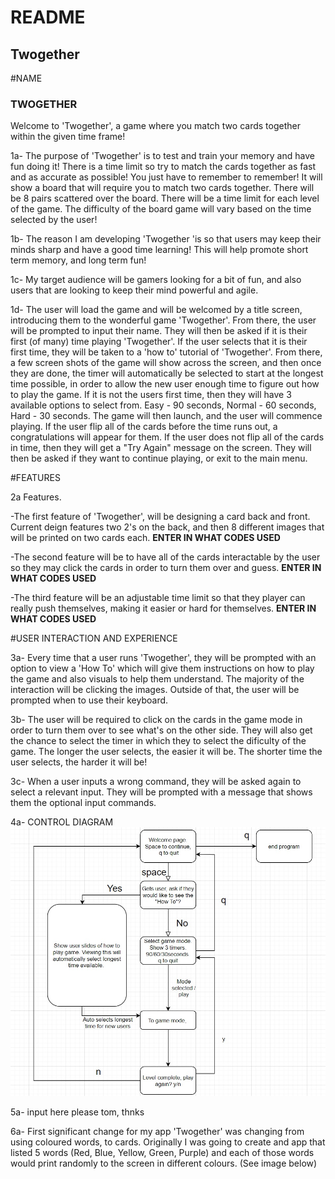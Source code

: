 # README

## Twogether

\#NAME

### TWOGETHER

Welcome to 'Twogether', a game where you match two cards together within the given time frame!

1a- The purpose of 'Twogether' is to test and train your memory and have fun doing it! There is a time limit so try to match the cards together as fast and as accurate as possible! You just have to remember to remember!
It will show a board that will require you to match two cards together. There will be 8 pairs scattered over the board. There will be a time limit for each level of the game. The difficulty of the board game will vary based on the time selected by the user!

1b- The reason I am developing 'Twogether 'is so that users may keep their minds sharp and have a good time learning! This will help promote short term memory, and long term fun!

1c- My target audience will be gamers looking for a bit of fun, and also users that are looking to keep their mind powerful and agile.

1d- The user will load the game and will be welcomed by a title screen, introducing them to the wonderful game 'Twogether'. From there, the user will be prompted to input their name. They will then be asked if it is their first (of many) time playing 'Twogether'. If the user selects that it is their first time, they will be taken to a 'how to' tutorial of 'Twogether'. From there, a few screen shots of the game will show across the screen, and then once they are done, the timer will automatically be selected to start at the longest time possible, in order to allow the new user enough time to figure out how to play the game. If it is not the users first time, then they will have 3 available options to select from. Easy - 90 seconds, Normal - 60 seconds, Hard - 30 seconds. The game will then launch, and the user will commence playing. If the user flip all of the cards before the time runs out, a congratulations will appear for them. If the user does not flip all of the cards in time, then they will get a "Try Again" message on the screen. They will then be asked if they want to continue playing, or exit to the main menu.



\#FEATURES

2a Features. 

-The first feature of 'Twogether', will be designing a card back and front. Current deign features two 2's on the back, and then 8 different images that will be printed on two cards each. 
__ENTER IN WHAT CODES USED__

-The second feature will be to have all of the cards interactable by the user so they may click the cards in order to turn them over and guess. 
__ENTER IN WHAT CODES USED__

-The third feature will be an adjustable time limit so that they player can really push themselves, making it easier or hard for themselves. 
__ENTER IN WHAT CODES USED__



\#USER INTERACTION AND EXPERIENCE

3a- Every time that a user runs 'Twogether', they will be prompted with an option to view a 'How To' which will give them instructions on how to play the game and also visuals to help them understand. The majority of the interaction will be clicking the images. Outside of that, the user will be prompted when to use their keyboard. 

3b- The user will be required to click on the cards in the game mode in order to turn them over to see what's on the other side. They will also get the chance to select the timer in which they to select the dificulty of the game. The longer the user selects, the easier it will be. The shorter time the user selects, the harder it will be!

3c- When a user inputs a wrong command, they will be asked again to select a relevant input. They will be prompted with a message that shows them the optional input commands. 

4a- CONTROL DIAGRAM
![](./docs/Twogether_Flow_Chart.jpg)

5a-
input here please tom, thnks 

6a- First significant change for my app 'Twogether' was changing from using coloured words, to cards. Originally I was going to create and app that listed 5 words (Red, Blue, Yellow, Green, Purple) and each of those words would print randomly to the screen in different colours. (See image below)




































